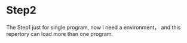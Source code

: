 # Step2
The Step1 just for single program, now I need a environment， and this repertory can load more than one program.
